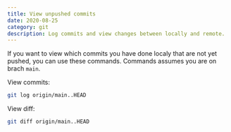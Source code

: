 ```yaml
---
title: View unpushed commits
date: 2020-08-25
category: git
description: Log commits and view changes between locally and remote.
---
```


If you want to view which commits you have done localy that are not yet pushed, you can use these commands. Commands assumes you are on brach `main`.

View commits:

```sh
git log origin/main..HEAD
```

View diff:

```sh
git diff origin/main..HEAD
```
